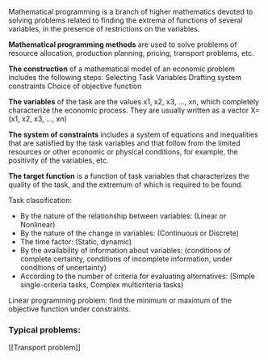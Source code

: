 Mathematical programming is a branch of higher mathematics devoted to solving problems related to finding the extrema of functions of several variables, in the presence of restrictions on the variables.

**Mathematical programming methods** are used to solve problems of resource allocation, production planning, pricing, transport problems, etc.

**The construction** of a mathematical model of an economic problem includes the following steps:
Selecting Task Variables
Drafting system constraints
Choice of objective function

**The variables** of the task are the values x1, x2, x3, ..., xn, which completely characterize the economic process.
They are usually written as a vector X=(x1, x2, x3, …, xn)

**The system of constraints** includes a system of equations and inequalities that are satisfied by the task variables and that follow from the limited resources or other economic or physical conditions, for example, the positivity of the variables, etc.

**The target function** is a function of task variables that characterizes the quality of the task, and the extremum of which is required to be found.

Task classification:
- By the nature of the relationship between variables: (Linear or Nonlinear)
- By the nature of the change in variables: (Continuous or Discrete)
- The time factor: (Static, dynamic)
- By the availability of information about variables: (conditions of complete certainty, conditions of incomplete information, under conditions of uncertainty)
- According to the number of criteria for evaluating alternatives: (Simple single-criteria tasks, Complex multicriteria tasks)

Linear programming problem: find the minimum or maximum of the objective function under constraints.


### Typical problems:
[[Transport problem]]